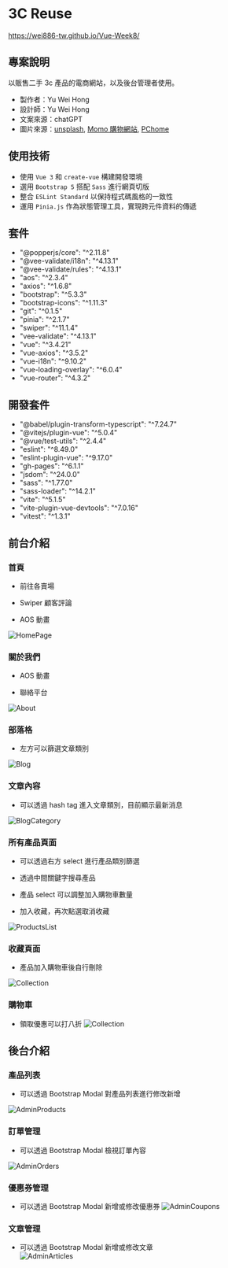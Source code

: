 # 3C Reuse

https://wei886-tw.github.io/Vue-Week8/

## 專案說明

以販售二手 3c 產品的電商網站，以及後台管理者使用。

- 製作者：Yu Wei Hong
- 設計師：Yu Wei Hong
- 文案來源：chatGPT
- 圖片來源：[unsplash](https://unsplash.com/), [Momo 購物網站](https://www.momoshop.com.tw/main/Main.jsp), [PChome](https://24h.pchome.com.tw/?gad_source=1&gclid=Cj0KCQjw7ZO0BhDYARIsAFttkCgRq_VgBVPATLz4aHpMQtxOdaagNxkLWnaWP8Q65eIcZanICHZKWdwaAmkrEALw_wcB)

## 使用技術

- 使用 `Vue 3` 和 `create-vue` 構建開發環境
- 選用 `Bootstrap 5` 搭配 `Sass` 進行網頁切版
- 整合 `ESLint Standard` 以保持程式碼風格的一致性
- 運用 `Pinia.js` 作為狀態管理工具，實現跨元件資料的傳遞

## 套件
* "@popperjs/core": "^2.11.8"
* "@vee-validate/i18n": "^4.13.1"
* "@vee-validate/rules": "^4.13.1"
* "aos": "^2.3.4"
* "axios": "^1.6.8"
* "bootstrap": "^5.3.3"
* "bootstrap-icons": "^1.11.3"
* "git": "^0.1.5"
* "pinia": "^2.1.7"
* "swiper": "^11.1.4"
* "vee-validate": "^4.13.1"
* "vue": "^3.4.21"
* "vue-axios": "^3.5.2"
* "vue-i18n": "^9.10.2"
* "vue-loading-overlay": "^6.0.4"
* "vue-router": "^4.3.2"

## 開發套件
* "@babel/plugin-transform-typescript": "^7.24.7"
* "@vitejs/plugin-vue": "^5.0.4"
* "@vue/test-utils": "^2.4.4"
* "eslint": "^8.49.0"
* "eslint-plugin-vue": "^9.17.0"
* "gh-pages": "^6.1.1"
* "jsdom": "^24.0.0"
* "sass": "^1.77.0"
* "sass-loader": "^14.2.1"
* "vite": "^5.1.5"
* "vite-plugin-vue-devtools": "^7.0.16"
* "vitest": "^1.3.1"

## 前台介紹

### 首頁

- 前往各賣場  

- Swiper 顧客評論  

- AOS 動畫

![HomePage](https://raw.githubusercontent.com/wei886-tw/3cReuse-pic/main/HomePage.jpeg)

### 關於我們

- AOS 動畫

- 聯絡平台
  
![About](https://raw.githubusercontent.com/wei886-tw/3cReuse-pic/main/About.png)

### 部落格

- 左方可以篩選文章類別
  
![Blog](https://raw.githubusercontent.com/wei886-tw/3cReuse-pic/main/Blog.png)

### 文章內容

- 可以透過 hash tag 進入文章類別，目前顯示最新消息
  
![BlogCategory](https://raw.githubusercontent.com/wei886-tw/3cReuse-pic/main/BlogCategory.png)

### 所有產品頁面

- 可以透過右方 select 進行產品類別篩選

- 透過中間關鍵字搜尋產品  

- 產品 select 可以調整加入購物車數量

- 加入收藏，再次點選取消收藏
  
![ProductsList](https://raw.githubusercontent.com/wei886-tw/3cReuse-pic/main/ProductsList.jpg)

### 收藏頁面

- 產品加入購物車後自行刪除
  
![Collection](https://raw.githubusercontent.com/wei886-tw/3cReuse-pic/main/Collection.jpg)

### 購物車

- 領取優惠可以打八折
![Collection](https://raw.githubusercontent.com/wei886-tw/3cReuse-pic/main/UserCart.png)

## 後台介紹  

### 產品列表  

- 可以透過 Bootstrap Modal 對產品列表進行修改新增  

![AdminProducts](https://raw.githubusercontent.com/wei886-tw/3cReuse-pic/main/AdminProducts.png)


### 訂單管理  

- 可以透過 Bootstrap Modal 檢視訂單內容  

![AdminOrders](https://raw.githubusercontent.com/wei886-tw/3cReuse-pic/main/AdminOrders.png)

### 優惠券管理  

- 可以透過 Bootstrap Modal 新增或修改優惠券
![AdminCoupons](https://raw.githubusercontent.com/wei886-tw/3cReuse-pic/main/AdminCoupons.png)


### 文章管理  

- 可以透過 Bootstrap Modal 新增或修改文章  
![AdminArticles](https://raw.githubusercontent.com/wei886-tw/3cReuse-pic/main/AdminArticles.png)
